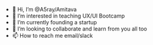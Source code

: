 - 👋 Hi, I’m @A5ray/Amitava
- 👀 I’m interested in teaching UX/UI Bootcamp
- 🌱 I’m currently founding a startup
- 💞️ I’m looking to collaborate and learn from you all too
- 📫 How to reach me email/slack

<!---
A5ray/A5ray is a ✨ special ✨ repository because its `README.md` (this file) appears on your GitHub profile.
You can click the Preview link to take a look at your changes.
--->
